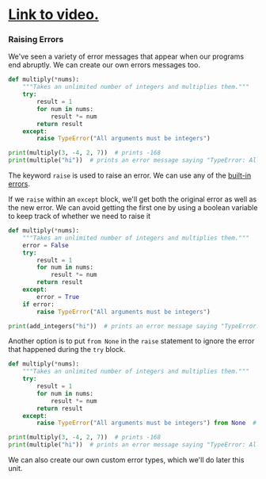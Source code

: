 # [Link to video.](https://www.youtube.com/watch?v=nZmbNHTqEss&list=PLVD25niNi0BkMe4nxXTL4vFED06M6ccpg)

### Raising Errors

We've seen a variety of error messages that appear when our programs end abruptly. We can create our own errors messages too.

```python
def multiply(*nums):
    """Takes an unlimited number of integers and multiplies them."""
    try:
        result = 1
        for num in nums:
            result *= num
        return result
    except:
        raise TypeError("All arguments must be integers")

print(multiply(3, -4, 2, 7))  # prints -168
print(multiple("hi"))  # prints an error message saying "TypeError: All arguments must be integers"
```

The keyword `raise` is used to raise an error. We can use any of the [built-in errors](https://docs.python.org/3/library/exceptions.html).

If we `raise` within an `except` block, we'll get both the original error as well as the new error. We can avoid getting the first one by using a boolean variable to keep track of whether we need to raise it

```python
def multiply(*nums):
    """Takes an unlimited number of integers and multiplies them."""
    error = False
    try:
        result = 1
        for num in nums:
            result *= num
        return result
    except:
        error = True
    if error:
        raise TypeError("All arguments must be integers")

print(add_integers("hi"))  # prints an error message saying "TypeError: All arguments must be integers."
```

Another option is to put `from None` in the `raise` statement to ignore the error that happened during the `try` block.

```python
def multiply(*nums):
    """Takes an unlimited number of integers and multiplies them."""
    try:
        result = 1
        for num in nums:
            result *= num
        return result
    except:
        raise TypeError("All arguments must be integers") from None  # this prevents two error messages from appearing

print(multiply(3, -4, 2, 7))  # prints -168
print(multiple("hi"))  # prints an error message saying "TypeError: All arguments must be integers"
```

We can also create our own custom error types, which we'll do later this unit.

